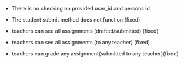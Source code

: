 - There is no checking on provided user_id and persons id

- The student submit method does not function (fixed)

- teachers can see all assignments (drafted/submitted) (fixed)

- teachers can see all assignments (to any teacher) (fixed)

- teachers can grade any assignment(submitted to any teacher)(fixed)
